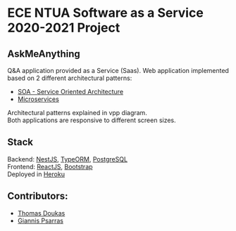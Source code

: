 # ECE NTUA Software as a Service 2020-2021 Project

## AskMeAnything 
Q&A application provided as a Service (Saas).
Web application implemented based on 2 different architectural patterns:
* [SOA - Service Oriented Architecture](https://saas21-team47-soa-frontend.herokuapp.com/)
* [Microservices](https://saas21-team47-ms-frontend.herokuapp.com/)

Architectural patterns explained in vpp diagram. </br>
Both applications are responsive to different screen sizes.

## Stack
Backend: [NestJS](https://nestjs.com/), [TypeORM](https://typeorm.io/#/), [PostgreSQL](https://www.postgresql.org/) </br>
Frontend: [ReactJS](https://reactjs.org/), [Bootstrap](https://getbootstrap.com/) </br>
Deployed in [Heroku](https://www.heroku.com/)

## Contributors: 
* [Thomas Doukas](https://github.com/ThomasDoukas)
* [Giannis Psarras](https://github.com/giannispsarr)
